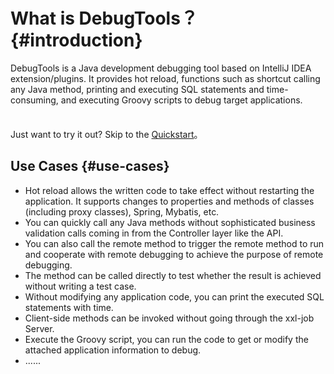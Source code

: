 
# What is DebugTools？ {#introduction}

DebugTools is a Java development debugging tool based on IntelliJ IDEA extension/plugins. It provides hot reload, functions such as shortcut calling any Java method, printing and executing SQL statements and time-consuming, and executing Groovy scripts to debug target applications.

<div class="tip custom-block" style="padding-top: 8px">

Just want to try it out? Skip to the [Quickstart](./quick-start)。

</div>

## Use Cases {#use-cases}

- Hot reload allows the written code to take effect without restarting the application. It supports changes to properties and methods of classes (including proxy classes), Spring, Mybatis, etc.
- You can quickly call any Java methods without sophisticated business validation calls coming in from the Controller layer like the API.
- You can also call the remote method to trigger the remote method to run and cooperate with remote debugging to achieve the purpose of remote debugging.
- The method can be called directly to test whether the result is achieved without writing a test case.
- Without modifying any application code, you can print the executed SQL statements with time.
- Client-side methods can be invoked without going through the xxl-job Server.
- Execute the Groovy script, you can run the code to get or modify the attached application information to debug.
- ......